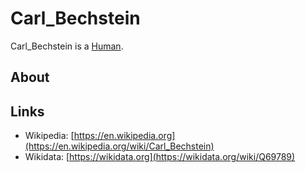 # Carl_Bechstein

Carl_Bechstein is a [Human](40000001.md).

## About

## Links

- Wikipedia: [https://en.wikipedia.org](https://en.wikipedia.org/wiki/Carl_Bechstein)
- Wikidata: [https://wikidata.org](https://wikidata.org/wiki/Q69789)
